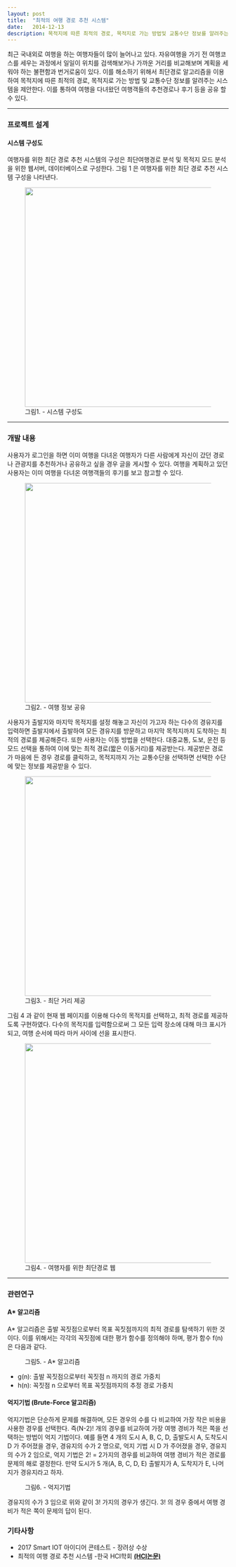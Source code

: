 ```yaml
---
layout: post
title:  "최적의 여행 경로 추천 시스템"
date:   2014-12-13
description: 목적지에 따른 최적의 경로, 목적지로 가는 방법및 교통수단 정보를 알려주는 시스템.
---
```

최근 국내외로 여행을 하는 여행자들이 많이 늘어나고 있다. 자유여행을 가기 전 여행코스를 세우는 과정에서 일일이 위치를 검색해보거나 가까운 거리를 비교해보며 계획을 세워야 하는
불편함과 번거로움이 있다.
이를 해소하기 위해서 최단경로 알고리즘을 이용하여 목적지에 따른 최적의 경로, 목적지로 가는 방법 및 교통수단 정보를 알려주는 시스템을 제안한다. 이를 통하여 여행을 다녀왔던 여행객들의 추천경로나 후기 등을 공유 할 수 있다.

<hr>
<h3>프로젝트 설계</h3>
<h4>시스템 구성도</h4>
여행자를 위한 최단 경로 추천 시스템의 구성은
최단여행경로 분석 및 목적지 모드 분석을 위한
웹서버, 데이터베이스로 구성한다. 그림 1 은 여행자를 위한 최단 경로 추천 시스템 구성을 나타낸다.
<figure>
	<img src="{{ '/assets/img/travelsys.png'}}" alt="" style="width:500px; height:auto;">
	<figcaption>그림1. - 시스템 구성도</figcaption>
</figure>

<hr>
<h3>개발 내용</h3>
사용자가 로그인을 하면 이미 여행을 다녀온 여행자가 다른 사람에게 자신이 갔던 경로나 관광지를 추천하거나 공유하고 싶을 경우 글을 게시할 수 있다. 여행을 계획하고 있던 사용자는 이미
여행을 다녀온 여행객들의 후기를 보고 참고할 수 있다.
<figure>
	<img src="{{ '/assets/img/travel1.png'}}" alt="" style="width:500px; height:auto;">
	<figcaption>그림2. - 여행 정보 공유</figcaption>
</figure>
사용자가 출발지와 마지막 목적지를 설정 해놓고 자신이 가고자 하는 다수의 경유지를 입력하면 출발지에서 출발하여 모든 경유지를 방문하고 마지막 목적지까지 도착하는 최적의 경로를 제공해준다. 또한 사용자는 이동 방법을 선택한다. 대중교통, 도보, 운전 등 모드 선택을 통하여 이에 맞는 최적 경로(짧은 이동거리)를 제공받는다. 제공받은 경로가 마음에 든 경우 경로를 클릭하고, 목적지까지 가는 교통수단을 선택하면 선택한 수단에 맞는 정보를 제공받을 수 있다.
<figure>
	<img src="{{ '/assets/img/travel2.png'}}" alt="" style="width:500px; height:auto;">
	<figcaption>그림3. - 최단 거리 제공</figcaption>
</figure>
그림 4 과 같이 현재 웹 페이지를 이용해 다수의 목적지를 선택하고, 최적 경로를 제공하도록 구현하였다. 다수의 목적지를
입력함으로써 그 모든 입력 장소에 대해 마크 표시가 되고, 여행 순서에 따라 마커 사이에 선을 표시한다.
<figure>
	<img src="{{ '/assets/img/여행.png'}}" alt="" style="width:500px; height:auto;">
	<figcaption>그림4. - 여행자를 위한 최단경로 웹</figcaption>
</figure>

<hr>
<h3>관련연구</h3>
<h4>A* 알고리즘</h4>
A* 알고리즘은 출발 꼭짓점으로부터 목표 꼭짓점까지의 최적 경로를 탐색하기 위한 것이다. 이를 위해서는 각각의 꼭짓점에 대한 평가 함수를 정의해야 하며, 평가 함수 f(n)은 다음과 같다.
<figure>
<img src="{{ '/assets/img/함수.png'}}" alt="" >
	<figcaption>그림5. - A* 알고리즘</figcaption>
</figure>
<ul>
  <li>g(n): 출발 꼭짓점으로부터 꼭짓점 n 까지의 경로 가중치
</li>
  <li>h(n): 꼭짓점 n 으로부터 목표 꼭짓점까지의 추정 경로 가중치
</li>
</ul>
<h4>억지기법 (Brute-Force 알고리즘)</h4>
억지기법은 단순하게 문제를 해결하며, 모든 경우의 수를 다 비교하여 가장 작은 비용을 사용한 경우를 선택한다. 즉(N-2)! 개의 경우를 비교하여 가장 여행 경비가 적은 쪽을 선택하는 방법이 억지 기법이다. 예를 들면 4 개의 도시 A, B, C, D, 출발도시 A, 도착도시 D 가 주어졌을 경우, 경유지의 수가 2 명으로, 억지 기법 시 D 가 주어졌을 경우, 경유지의 수가 2 임으로, 억지 기법은 2! = 2가지의 경우를 비교하여 여행 경비가 적은 경로를 문제의 해로 결정한다. 만약 도시가 5 개(A, B, C, D, E) 출발지가 A, 도착지가 E, 나머지가 경유지라고 하자.
<figure>
<img src="{{ '/assets/img/억지기법.png'}}" alt="" >
	<figcaption>그림6. - 억지기법</figcaption>
</figure>
경유지의 수가 3 임으로 위와 같이 3! 가지의 경우가 생긴다. 3! 의 경우 중에서 여행 경비가 적은 쪽이 문제의 답이 된다.
<h3>기타사항</h3>
<ul>
  	<li>2017 Smart IOT 아이디어 콘테스트 - 장려상 수상</li>
    <li>최적의 여행 경로 추천 시스템 -한국 HCI학회 <a href="/assets/img/HCI2018.pdf" ><strong>(HCI논문)</strong></a></li>
</ul>
